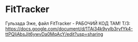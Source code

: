 # FitTracker 
Гульзада Эже, файл FitTracker - РАБОЧИЙ КОД ТАМ!
Т/З: https://docs.google.com/document/d/1TAi34k9vylb3ryfYk4-ttPQIjAbsJjt6ywvDa0MqAcY/edit?usp=sharing
